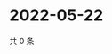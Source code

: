 # 2022-05-22

共 0 条

<!-- BEGIN WEIBO -->
<!-- 最后更新时间 Sun May 22 2022 04:17:32 GMT+0800 (China Standard Time) -->

<!-- END WEIBO -->
